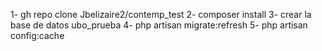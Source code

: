 1- gh repo clone Jbelizaire2/contemp_test
2- composer install
3- crear la base de datos ubo_prueba
4- php artisan migrate:refresh
5- php artisan config:cache
